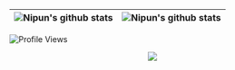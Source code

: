 
| ![Nipun's github stats](https://github-readme-stats.vercel.app/api/top-langs/?username=nipunravisara&hide_border=true&layout=compact&hide_border=true&title_color=58A6FF&text_color=8C949E&icon_color=89E153&bg_color=0D1117) | ![Nipun's github stats](https://github-readme-stats.vercel.app/api?username=nipunravisara&show_icons=true&count_private=true&hide=issues&hide_border=true&title_color=58A6FF&text_color=8C949E&icon_color=89E153&bg_color=0D1117) |
| ------------- | ------------- |

![Profile Views](https://komarev.com/ghpvc/?username=nipunravisara)

<p align='center'>
  <a href="https://nipunravisara.netlify.com">
    <img src="https://img.shields.io/badge/website-green?style=for-the-badge" />
  </a>
</p>
